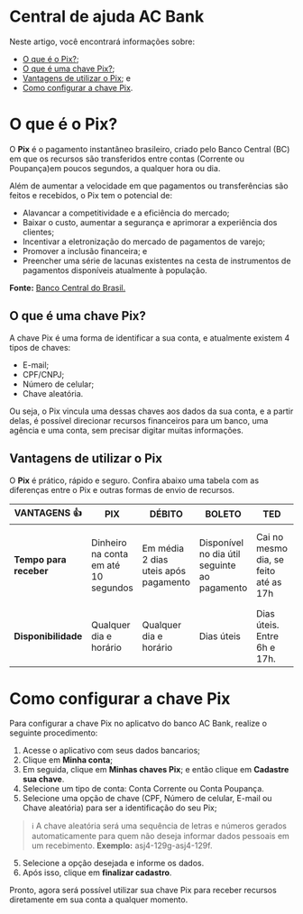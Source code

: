 # Central de ajuda AC Bank

Neste artigo, você encontrará informações sobre:
* [O que é o Pix?](https://github.com/aclaudiap/pix-tutorial/edit/main/README.md#o-que-%C3%A9-o-pix);
* [O que é uma chave Pix?](https://github.com/aclaudiap/pix-tutorial/edit/main/README.md#o-que-%C3%A9-uma-chave-pix);
* [Vantagens de utilizar o Pix](https://github.com/aclaudiap/pix-tutorial/edit/main/README.md#vantagens-de-utilizar-o-pix); e
* [Como configurar a chave Pix](https://github.com/aclaudiap/pix-tutorial/edit/main/README.md#como-configurar-a-chave-pix).


# O que é o Pix?

O **Pix** é o pagamento instantâneo brasileiro, criado pelo Banco Central (BC) em que os recursos são transferidos entre contas (Corrente ou Poupança)em poucos segundos, a qualquer hora ou dia.  

Além de aumentar a velocidade em que pagamentos ou transferências são feitos e recebidos, o Pix tem o potencial de:

* Alavancar a competitividade e a eficiência do mercado;
* Baixar o custo, aumentar a segurança e aprimorar a experiência dos clientes;
* Incentivar a eletronização do mercado de pagamentos de varejo;
* Promover a inclusão financeira; e
* Preencher uma série de lacunas existentes na cesta de instrumentos de pagamentos disponíveis atualmente à população.

**Fonte:** [Banco Central do Brasil.](https://www.bcb.gov.br/estabilidadefinanceira/pix)

## O que é uma chave Pix?

A chave Pix é uma forma de identificar a sua conta, e atualmente existem 4 tipos de chaves:
* E-mail;
* CPF/CNPJ;
* Número de celular;
* Chave aleatória.

Ou seja, o Pix vincula uma dessas chaves aos dados da sua conta, e a partir delas, é possível direcionar recursos financeiros para um banco, uma agência e uma conta, sem precisar digitar muitas informações.


## Vantagens de utilizar o Pix

O **Pix** é prático, rápido e seguro. Confira abaixo uma tabela com as diferenças entre o Pix e outras formas de envio de recursos.

| **VANTAGENS** :+1: | **PIX** | **DÉBITO** | **BOLETO** | **TED** | **DOC** |
| ------------- | ------------- | ------------- | ------------- | ------------- | ------------- |
| **Tempo para receber**  | Dinheiro na conta em até 10 segundos | Em média 2 dias uteis após pagamento | Disponível no dia útil seguinte ao pagamento | Cai no mesmo dia, se feito até as 17h | Cai no dia seguinte, se feito dentro do horário |
| **Disponibilidade**  | Qualquer dia e horário |  Qualquer dia e horário | Dias úteis | Dias úteis. Entre 6h e 17h. | Dias úteis. Entre 6h e 17h. |


# Como configurar a chave Pix

Para configurar a chave Pix no aplicatvo do banco AC Bank, realize o seguinte procedimento:

1. Acesse o aplicativo com seus dados bancarios; 
2. Clique em **Minha conta**;
3. Em seguida, clique em **Minhas chaves Pix**; e então clique em **Cadastre sua chave**.
4. Selecione um tipo de conta: Conta Corrente ou Conta Poupança.
5. Selecione uma opção de chave (CPF, Número de celular, E-mail ou Chave aleatória) para ser a identificação do seu Pix;
> :information_source: A chave aleatória será uma sequência de letras e números gerados automaticamente para quem não deseja informar dados pessoais em um recebimento. 
**Exemplo:** asj4-129g-asj4-129f.
5. Selecione a opção desejada e informe os dados.
6. Após isso, clique em **finalizar cadastro**.


Pronto, agora será possível utilizar sua chave Pix para receber recursos diretamente em sua conta a qualquer momento.
